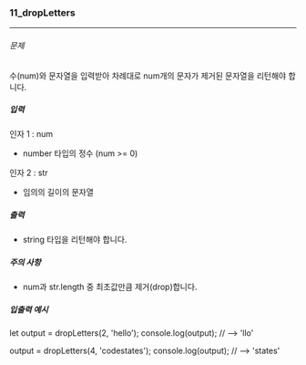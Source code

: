 ### 11_dropLetters

***

###### 문제 

수(num)와 문자열을 입력받아 차례대로 num개의 문자가 제거된 문자열을 리턴해야 합니다.

##### 입력

인자 1 : num
- number 타입의 정수 (num >= 0)

인자 2 : str
- 임의의 길이의 문자열


##### 출력

- string 타입을 리턴해야 합니다.

##### 주의 사항

- num과 str.length 중 최초값만큼 제거(drop)합니다.

##### 입출력 예시

let output = dropLetters(2, 'hello');
console.log(output); // --> 'llo'

output = dropLetters(4, 'codestates');
console.log(output); // --> 'states'
